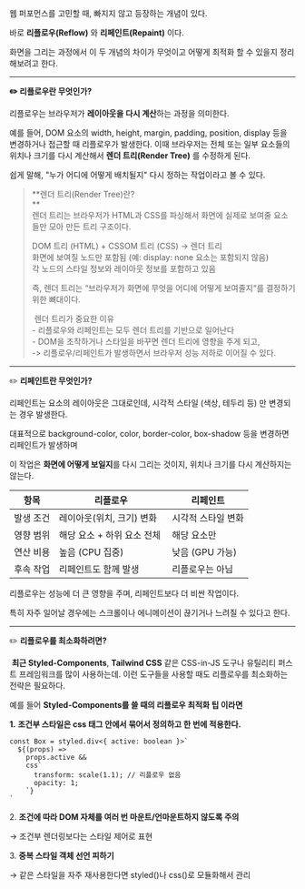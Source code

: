 웹 퍼포먼스를 고민할 때, 빠지지 않고 등장하는 개념이 있다. 

바로 **리플로우(Reflow)** 와 **리페인트(Repaint)** 이다.

화면을 그리는 과정에서 이 두 개념의 차이가 무엇이고 어떻게 최적화 할 수 있을지 정리해보려고 한다.

---

**✏️ 리플로우란 무엇인가?**

리플로우는 브라우저가 **레이아웃을 다시 계산**하는 과정을 의미한다.

예를 들어, DOM 요소의 width, height, margin, padding, position, display 등을 변경하거나 접근할 때 리플로우가 발생한다. 이때 브라우저는 전체 또는 일부 요소들의 위치나 크기를 다시 계산해서 **렌더 트리(Render Tree)** 를 수정하게 된다.

쉽게 말해, "누가 어디에 어떻게 배치될지" 다시 정하는 작업이라고 볼 수 있다.

> **렌더 트리(Render Tree)란?  
> **  
> 렌더 트리는 브라우저가 HTML과 CSS를 파싱해서 화면에 실제로 보여줄 요소들만 모아 만든 트리 구조이다.  
>   
> DOM 트리 (HTML) + CSSOM 트리 (CSS) → 렌더 트리  
> 화면에 보여질 노드만 포함됨 (예: display: none 요소는 포함되지 않음)  
> 각 노드의 스타일 정보와 레이아웃 정보를 포함하고 있음  
>   
> 즉, 렌더 트리는 “브라우저가 화면에 무엇을 어디에 어떻게 보여줄지“를 결정하기 위한 뼈대이다.  
>   
>   
>  렌더 트리가 중요한 이유  
> \- 리플로우와 리페인트는 모두 렌더 트리를 기반으로 일어난다  
> \- DOM을 조작하거나 스타일을 바꾸면 렌더 트리에 영향을 주게 되고,  
> \-> 리플로우/리페인트가 발생하면서 브라우저 성능 저하로 이어질 수 있다.

---

✏️ **리페인트란 무엇인가?**

리페인트는 요소의 레이아웃은 그대로인데, 시각적 스타일 (색상, 테두리 등) 만 변경되는 경우 발생한다.

대표적으로 background-color, color, border-color, box-shadow 등을 변경하면 리페인트가 발생하며

이 작업은 **화면에 어떻게 보일지**를 다시 그리는 것이지, 위치나 크기를 다시 계산하지는 않는다.

| 항목 | 리플로우 | 리페인트 |
| --- | --- | --- |
| 발생 조건 | 레이아웃(위치, 크기) 변화 | 시각적 스타일 변화 |
| 영향 범위 | 해당 요소 + 하위 요소 전체  | 해당 요소만 |
| 연산 비용 | 높음 (CPU 집중) | 낮음 (GPU 가능) |
| 후속 작업 | 리페인트도 함께 발생 | 리플로우는 아님 |

리플로우는 성능에 더 큰 영향을 주며, 리페인트보다 더 비싼 작업이다.

특히 자주 일어날 경우에는 스크롤이나 에니메이션이 끊기거나 느려질 수 있다고 한다.

---

✏️ **리플로우를 최소화하려면?**

 **최근 Styled-Components**, **Tailwind CSS** 같은 CSS-in-JS 도구나 유틸리티 퍼스트 프레임워크를 많이 사용하는데. 이런 도구들을 사용할 때도 리플로우를 최소화하는 전략은 필요하다.

예를 들어 **Styled-Components를 쓸 때의 리플로우 최적화 팁 이라면**

**1\.** **조건부 스타일은 css 태그 안에서 묶어서 정의하고 한 번에 적용한다.**

```
const Box = styled.div<{ active: boolean }>`
  ${(props) =>
    props.active &&
    css`
      transform: scale(1.1); // 리플로우 없음
      opacity: 1;
    `}
`
```

2\. **조건에 따라 DOM 자체를 여러 번 마운트/언마운트하지 않도록 주의**

→ 조건부 렌더링보다는 스타일 제어로 표현

3\. **중복 스타일 객체 선언 피하기**

→ 같은 스타일을 자주 재사용한다면 styled()나 css()로 모듈화해서 관리